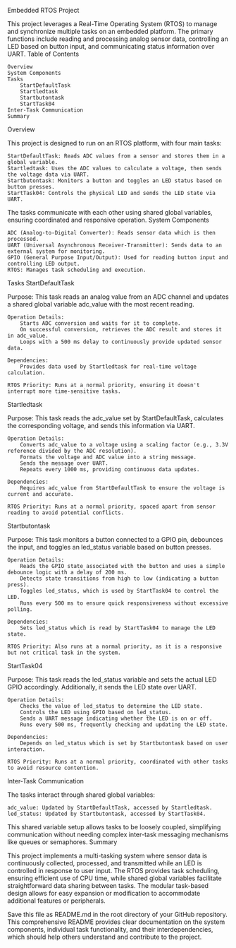 Embedded RTOS Project

This project leverages a Real-Time Operating System (RTOS) to manage and synchronize multiple tasks on an embedded platform. The primary functions include reading and processing analog sensor data, controlling an LED based on button input, and communicating status information over UART.
Table of Contents

    Overview
    System Components
    Tasks
        StartDefaultTask
        Startledtask
        Startbutontask
        StartTask04
    Inter-Task Communication
    Summary

Overview

This project is designed to run on an RTOS platform, with four main tasks:

    StartDefaultTask: Reads ADC values from a sensor and stores them in a global variable.
    Startledtask: Uses the ADC values to calculate a voltage, then sends the voltage data via UART.
    Startbutontask: Monitors a button and toggles an LED status based on button presses.
    StartTask04: Controls the physical LED and sends the LED state via UART.

The tasks communicate with each other using shared global variables, ensuring coordinated and responsive operation.
System Components

    ADC (Analog-to-Digital Converter): Reads sensor data which is then processed.
    UART (Universal Asynchronous Receiver-Transmitter): Sends data to an external system for monitoring.
    GPIO (General Purpose Input/Output): Used for reading button input and controlling LED output.
    RTOS: Manages task scheduling and execution.

Tasks
StartDefaultTask

Purpose: This task reads an analog value from an ADC channel and updates a shared global variable adc_value with the most recent reading.

    Operation Details:
        Starts ADC conversion and waits for it to complete.
        On successful conversion, retrieves the ADC result and stores it in adc_value.
        Loops with a 500 ms delay to continuously provide updated sensor data.

    Dependencies:
        Provides data used by Startledtask for real-time voltage calculation.

    RTOS Priority: Runs at a normal priority, ensuring it doesn't interrupt more time-sensitive tasks.

Startledtask

Purpose: This task reads the adc_value set by StartDefaultTask, calculates the corresponding voltage, and sends this information via UART.

    Operation Details:
        Converts adc_value to a voltage using a scaling factor (e.g., 3.3V reference divided by the ADC resolution).
        Formats the voltage and ADC value into a string message.
        Sends the message over UART.
        Repeats every 1000 ms, providing continuous data updates.

    Dependencies:
        Requires adc_value from StartDefaultTask to ensure the voltage is current and accurate.

    RTOS Priority: Runs at a normal priority, spaced apart from sensor reading to avoid potential conflicts.

Startbutontask

Purpose: This task monitors a button connected to a GPIO pin, debounces the input, and toggles an led_status variable based on button presses.

    Operation Details:
        Reads the GPIO state associated with the button and uses a simple debounce logic with a delay of 200 ms.
        Detects state transitions from high to low (indicating a button press).
        Toggles led_status, which is used by StartTask04 to control the LED.
        Runs every 500 ms to ensure quick responsiveness without excessive polling.

    Dependencies:
        Sets led_status which is read by StartTask04 to manage the LED state.

    RTOS Priority: Also runs at a normal priority, as it is a responsive but not critical task in the system.

StartTask04

Purpose: This task reads the led_status variable and sets the actual LED GPIO accordingly. Additionally, it sends the LED state over UART.

    Operation Details:
        Checks the value of led_status to determine the LED state.
        Controls the LED using GPIO based on led_status.
        Sends a UART message indicating whether the LED is on or off.
        Runs every 500 ms, frequently checking and updating the LED state.

    Dependencies:
        Depends on led_status which is set by Startbutontask based on user interaction.

    RTOS Priority: Runs at a normal priority, coordinated with other tasks to avoid resource contention.

Inter-Task Communication

The tasks interact through shared global variables:

    adc_value: Updated by StartDefaultTask, accessed by Startledtask.
    led_status: Updated by Startbutontask, accessed by StartTask04.

This shared variable setup allows tasks to be loosely coupled, simplifying communication without needing complex inter-task messaging mechanisms like queues or semaphores.
Summary

This project implements a multi-tasking system where sensor data is continuously collected, processed, and transmitted while an LED is controlled in response to user input. The RTOS provides task scheduling, ensuring efficient use of CPU time, while shared global variables facilitate straightforward data sharing between tasks. The modular task-based design allows for easy expansion or modification to accommodate additional features or peripherals.

Save this file as README.md in the root directory of your GitHub repository. This comprehensive README provides clear documentation on the system components, individual task functionality, and their interdependencies, which should help others understand and contribute to the project.
